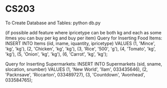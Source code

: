 # CS203

To Create Database and Tables:
python db.py

(if possible add feature where ipricetype can be both kg and each as some itmes you can buy per kg and buy per item)
Query for Inserting Food Items:
INSERT INTO Items (iid, iname, iquantity, ipricetype) VALUES (1, 'Mince', 'kg', 'kg'), (2, 'Chicken', 'kg', 'kg'), (3, 'Rice', '500', 'g'), (4, 'Tomato', 'kg', 'kg'), (5, 'Onion', 'kg', 'kg'), (6, 'Carrot', 'kg', 'kg');

Query for Inserting Supermarkets:
INSERT INTO Supermarkets (sid, sname, slocation, snumber) VALUES (1, 'New World', 'Ilam', 033435646), (2, 'Packnsave', 'Riccarton', 033489727), (3, 'Countdown', 'Avonhead', 033584765);
